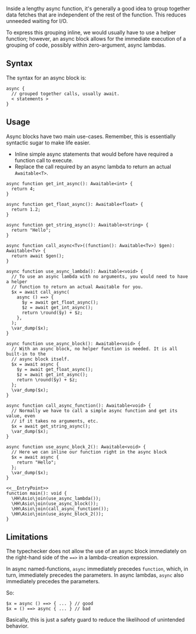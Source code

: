 Inside a lengthy async function, it's generally a good idea to group together data fetches that are independent of the rest of the
function. This reduces unneeded waiting for I/O.

To express this grouping inline, we would usually have to use a helper function; however, an async block allows for the immediate execution
of a grouping of code, possibly within zero-argument, async lambdas.

## Syntax

The syntax for an async block is:

```
async {
  // grouped together calls, usually await.
  < statements >
}
```

## Usage

Async blocks have two main use-cases. Remember, this is essentially syntactic sugar to make life easier.
- Inline simple async statements that would before have required a function call to execute.
- Replace the call required by an async lambda to return an actual `Awaitable<T>`.

```syntactic-sugar.hack
async function get_int_async(): Awaitable<int> {
  return 4;
}

async function get_float_async(): Awaitable<float> {
  return 1.2;
}

async function get_string_async(): Awaitable<string> {
  return "Hello";
}

async function call_async<Tv>((function(): Awaitable<Tv>) $gen): Awaitable<Tv> {
  return await $gen();
}

async function use_async_lambda(): Awaitable<void> {
  // To use an async lambda with no arguments, you would need to have a helper
  // function to return an actual Awaitable for you.
  $x = await call_async(
    async () ==> {
      $y = await get_float_async();
      $z = await get_int_async();
      return \round($y) + $z;
    },
  );
  \var_dump($x);
}

async function use_async_block(): Awaitable<void> {
  // With an async block, no helper function is needed. It is all built-in to the
  // async block itself.
  $x = await async {
    $y = await get_float_async();
    $z = await get_int_async();
    return \round($y) + $z;
  };
  \var_dump($x);
}

async function call_async_function(): Awaitable<void> {
  // Normally we have to call a simple async function and get its value, even
  // if it takes no arguments, etc.
  $x = await get_string_async();
  \var_dump($x);
}

async function use_async_block_2(): Awaitable<void> {
  // Here we can inline our function right in the async block
  $x = await async {
    return "Hello";
  };
  \var_dump($x);
}

<<__EntryPoint>>
function main(): void {
  \HH\Asio\join(use_async_lambda());
  \HH\Asio\join(use_async_block());
  \HH\Asio\join(call_async_function());
  \HH\Asio\join(use_async_block_2());
}
```

## Limitations

The typechecker does not allow the use of an async block immediately on the right-hand side of the `==>` in a lambda-creation expression.

In async named-functions, `async` immediately precedes `function`, which, in turn, immediately precedes the parameters. In async
lambdas, `async` also immediately precedes the parameters.

So:
```
$x = async () ==> { ... } // good
$x = () ==> async { ... } // bad
```

Basically, this is just a safety guard to reduce the likelihood of unintended behavior.
